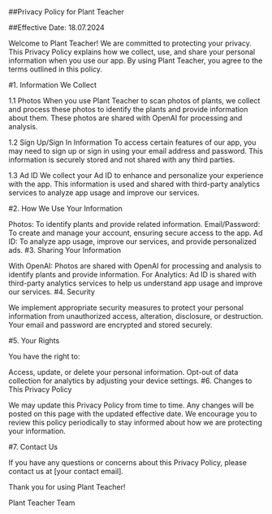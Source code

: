 ##Privacy Policy for Plant Teacher

##Effective Date: 18.07.2024

Welcome to Plant Teacher! We are committed to protecting your privacy. This Privacy Policy explains how we collect, use, and share your personal information when you use our app. By using Plant Teacher, you agree to the terms outlined in this policy.

#1. Information We Collect

1.1 Photos
When you use Plant Teacher to scan photos of plants, we collect and process these photos to identify the plants and provide information about them. These photos are shared with OpenAI for processing and analysis.

1.2 Sign Up/Sign In Information
To access certain features of our app, you may need to sign up or sign in using your email address and password. This information is securely stored and not shared with any third parties.

1.3 Ad ID
We collect your Ad ID to enhance and personalize your experience with the app. This information is used and shared with third-party analytics services to analyze app usage and improve our services.

#2. How We Use Your Information

Photos: To identify plants and provide related information.
Email/Password: To create and manage your account, ensuring secure access to the app.
Ad ID: To analyze app usage, improve our services, and provide personalized ads.
#3. Sharing Your Information

With OpenAI: Photos are shared with OpenAI for processing and analysis to identify plants and provide information.
For Analytics: Ad ID is shared with third-party analytics services to help us understand app usage and improve our services.
#4. Security

We implement appropriate security measures to protect your personal information from unauthorized access, alteration, disclosure, or destruction. Your email and password are encrypted and stored securely.

#5. Your Rights

You have the right to:

Access, update, or delete your personal information.
Opt-out of data collection for analytics by adjusting your device settings.
#6. Changes to This Privacy Policy

We may update this Privacy Policy from time to time. Any changes will be posted on this page with the updated effective date. We encourage you to review this policy periodically to stay informed about how we are protecting your information.

#7. Contact Us

If you have any questions or concerns about this Privacy Policy, please contact us at [your contact email].

Thank you for using Plant Teacher!

Plant Teacher Team
